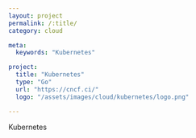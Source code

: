 ```yaml
---
layout: project
permalink: /:title/
category: cloud

meta:
  keywords: "Kubernetes"

project:
  title: "Kubernetes"
  type: "Go"
  url: "https://cncf.ci/"
  logo: "/assets/images/cloud/kubernetes/logo.png"

---	
```

<p>Kubernetes</p>